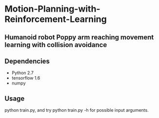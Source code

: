 # Motion-Planning-with-Reinforcement-Learning

## Humanoid robot Poppy arm reaching movement learning with collision avoidance


## Dependencies

* Python 2.7
* tensorflow 1.6
* numpy

## Usage
python train.py, and try python train.py -h for possible input arguments.


